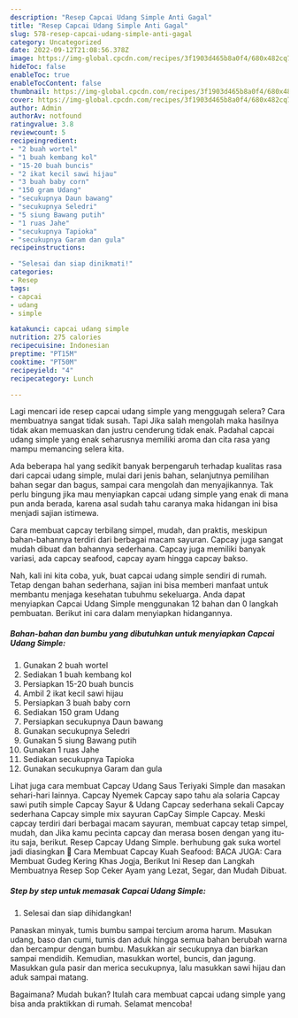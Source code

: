 ```yaml
---
description: "Resep Capcai Udang Simple Anti Gagal"
title: "Resep Capcai Udang Simple Anti Gagal"
slug: 578-resep-capcai-udang-simple-anti-gagal
category: Uncategorized
date: 2022-09-12T21:08:56.378Z
image: https://img-global.cpcdn.com/recipes/3f1903d465b8a0f4/680x482cq70/capcai-udang-simple-foto-resep-utama.jpg
hideToc: false
enableToc: true
enableTocContent: false
thumbnail: https://img-global.cpcdn.com/recipes/3f1903d465b8a0f4/680x482cq70/capcai-udang-simple-foto-resep-utama.jpg
cover: https://img-global.cpcdn.com/recipes/3f1903d465b8a0f4/680x482cq70/capcai-udang-simple-foto-resep-utama.jpg
author: Admin
authorAv: notfound
ratingvalue: 3.8
reviewcount: 5
recipeingredient:
- "2 buah wortel"
- "1 buah kembang kol"
- "15-20 buah buncis"
- "2 ikat kecil sawi hijau"
- "3 buah baby corn"
- "150 gram Udang"
- "secukupnya Daun bawang"
- "secukupnya Seledri"
- "5 siung Bawang putih"
- "1 ruas Jahe"
- "secukupnya Tapioka"
- "secukupnya Garam dan gula"
recipeinstructions:

- "Selesai dan siap dinikmati!"
categories:
- Resep
tags:
- capcai
- udang
- simple

katakunci: capcai udang simple 
nutrition: 275 calories
recipecuisine: Indonesian
preptime: "PT15M"
cooktime: "PT50M"
recipeyield: "4"
recipecategory: Lunch

---
```



Lagi mencari ide resep capcai udang simple yang menggugah selera? Cara membuatnya sangat tidak susah. Tapi Jika salah mengolah maka hasilnya tidak akan memuaskan dan justru cenderung tidak enak. Padahal capcai udang simple yang enak seharusnya memiliki aroma dan cita rasa yang mampu memancing selera kita.


Ada beberapa hal yang sedikit banyak berpengaruh terhadap kualitas rasa dari capcai udang simple, mulai dari jenis bahan, selanjutnya pemilihan bahan segar dan bagus, sampai cara mengolah dan menyajikannya. Tak perlu bingung jika mau menyiapkan capcai udang simple yang enak di mana pun anda berada, karena asal sudah tahu caranya maka hidangan ini bisa menjadi sajian istimewa.

Cara membuat capcay terbilang simpel, mudah, dan praktis, meskipun bahan-bahannya terdiri dari berbagai macam sayuran. Capcay juga sangat mudah dibuat dan bahannya sederhana. Capcay juga memiliki banyak variasi, ada capcay seafood, capcay ayam hingga capcay bakso.


Nah, kali ini kita coba, yuk, buat capcai udang simple sendiri di rumah. Tetap dengan bahan sederhana, sajian ini bisa memberi manfaat untuk membantu menjaga kesehatan tubuhmu sekeluarga. Anda dapat menyiapkan Capcai Udang Simple menggunakan 12 bahan dan 0 langkah pembuatan. Berikut ini cara dalam menyiapkan hidangannya.

<!--inarticleads1-->

##### Bahan-bahan dan bumbu yang dibutuhkan untuk menyiapkan Capcai Udang Simple:

1. Gunakan 2 buah wortel
1. Sediakan 1 buah kembang kol
1. Persiapkan 15-20 buah buncis
1. Ambil 2 ikat kecil sawi hijau
1. Persiapkan 3 buah baby corn
1. Sediakan 150 gram Udang
1. Persiapkan secukupnya Daun bawang
1. Gunakan secukupnya Seledri
1. Gunakan 5 siung Bawang putih
1. Gunakan 1 ruas Jahe
1. Sediakan secukupnya Tapioka
1. Gunakan secukupnya Garam dan gula


Lihat juga cara membuat Capcay Udang Saus Teriyaki Simple dan masakan sehari-hari lainnya. Capcay Nyemek Capcay sapo tahu ala solaria Capcay sawi putih simple Capcay Sayur &amp; Udang Capcay sederhana sekali Capcay sederhana Capcay simple mix sayuran CapCay Simple Capcay. Meski capcay terdiri dari berbagai macam sayuran, membuat capcay tetap simpel, mudah, dan Jika kamu pecinta capcay dan merasa bosen dengan yang itu-itu saja, berikut. Resep Capcay Udang Simple. berhubung gak suka wortel jadi diasingkan 🤣 Cara Membuat Capcay Kuah Seafood: BACA JUGA: Cara Membuat Gudeg Kering Khas Jogja, Berikut Ini Resep dan Langkah Membuatnya Resep Sop Ceker Ayam yang Lezat, Segar, dan Mudah Dibuat. 

<!--inarticleads2-->

##### Step by step untuk memasak Capcai Udang Simple:


1. Selesai dan siap dihidangkan!

Panaskan minyak, tumis bumbu sampai tercium aroma harum. Masukan udang, baso dan cumi, tumis dan aduk hingga semua bahan berubah warna dan bercampur dengan bumbu. Masukkan air secukupnya dan biarkan sampai mendidih. Kemudian, masukkan wortel, buncis, dan jagung. Masukkan gula pasir dan merica secukupnya, lalu masukkan sawi hijau dan aduk sampai matang. 

Bagaimana? Mudah bukan? Itulah cara membuat capcai udang simple yang bisa anda praktikkan di rumah. Selamat mencoba!
